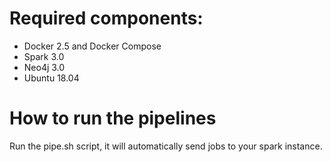 # Required components:
- Docker 2.5 and Docker Compose
- Spark 3.0
- Neo4j 3.0
- Ubuntu 18.04

# How to run the pipelines
Run the pipe.sh script, it will automatically send jobs to your spark instance. 